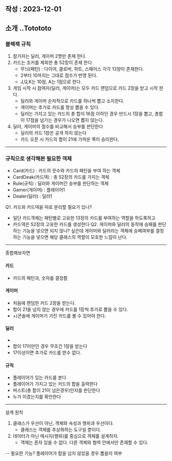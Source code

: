 작성  : 2023-12-01
---
소개 
..Totototo
---
### 블랙잭 규칙
1. 참가자는 딜러, 게이머 2명만 존재 한다.
2. 카드는 조커를 제외한 총 52장이 존재 한다
   - 무늬(패턴) : 다이어, 클로버, 하트, 스페이스 각각 13장이 존재한다.
   - 2부터 10까지는 그대로 점수가 반영 된다.
   - J,Q,K는 10점, A는 1점으로 한다.
3. 게임 시작 시 참여자(딜러, 게이머)는 모두 카드 랜덤으로 카드 2장을 받고 시작 한다.
   - 딜러와 게이머 순차적으로 카드를 하나씩 뽑고 소지한다.
   - 게이머는 추가로 카드를 항상 뽑을 수 있다.
   - 딜러는 가지고 있는 카드의 총 합이 16점 이하인 경우 반드시 1장을 뽑고, 총합이 17점을 넘기는 경우가 나오면 뽑지 않는다.
4. 딜러, 게이머의 점수를 비교해서 승부를 판단한다
    - 딜러의 카드 1장은 공개 하지 않는다
    - 카드 오픈 시 카드의 합이 21에 가까운 쪽이 승리한다.

---
### 규칙으로 생각해본 필요한 객체
- Card(카드) : 카드의 끗수와 카드의 패턴을 부여 하는 객체
- CardDeak(카드덱) : 총 52장의 카드를 가지는 객체
- Rule(규칙) : 딜러와 게이머간 승부를 판단하는 객체
- Gamer(게이머) : 플레이어1
- Dealer(딜러) : 딜러1

Q1. 카드와 카드덱을 따로 분리할 필요가 있나? 
- 일단 카드객체는 패턴별로 고유한 13장의 카드를 부여하는 역할을 하도록하고
- 카드덱은 52장의 고유한 카드를 생성한다
Q2. 게이머와 딜러의 동작에 승패를 판단 하는 기능을 넣으면 되지 않나? 싶은데
게이머와 딜러라는 객체에 승패여부를 결정하는 기능을 넣으면 해당 클래스의 역할이 모호한 느낌이 난다.

---
종합해보자면

#### 카드
   - 카드의 패턴과, 숫자를 결정함

#### 게이머
   - 처음에 랜덤한 카드 2장을 받는다.
   - 합이 21을 넘지 않는 경우에 카드를 1장씩 추가로 뽑을 수 있다.
   - +)콘솔에 게이머가 가진 카드를 볼 수 있어야 한다.
#### 딜러
   - 
   - 합이 17미만인 경우 무조건 1장을 받는다
   - 17이상이면 추가로 카드를 받수 없다.
#### 규칙
   - 플레이어가 있는 카드를 본다
   - 플레이어가 가지고 있는 카드의 합을 출력한다
   - 버스트(총 합이 21이 넘은경우)인지를 판단한다
   - 누가 이겼는지를 확인한다

---
설계 원칙
1. 클래스가 우선이 아닌, 객체와 속성과 행위과 우선이다.
   - 클래스는 객체를 추상화하는 도구일 뿐이다.
2. 데이터가 아닌 메시지(행위)를 중심으로 객체를 설계하자.
   - 객체는 혼자 있을 수 없다. 다른 객체와 협력 안에서만 존재할 수 있다.


-- 
필요한 기능?
플레이어가 합을 넘지 않았을 경우 뽑을지 여부
